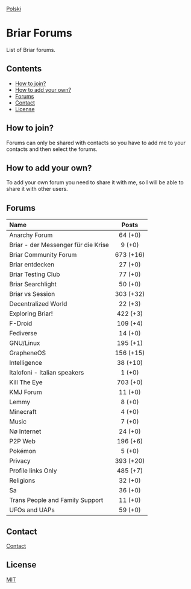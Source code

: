 [Polski](README.pl.md)

# Briar Forums

List of Briar forums.

## Contents

* [How to join?](#how-to-join)
* [How to add your own?](#how-to-add-your-own)
* [Forums](#forums)
* [Contact](#contact)
* [License](#license)

## How to join?

Forums can only be shared with contacts so you have to add me to your contacts and then select the forums.

## How to add your own?

To add your own forum you need to share it with me, so I will be able to share it with other users.

## Forums

| Name                                | Posts     |
| :---------------------------------- | :-------: |
| Anarchy Forum                       | 64 (+0)   |
| Briar - der Messenger für die Krise | 9 (+0)    |
| Briar Community Forum               | 673 (+16) |
| Briar entdecken                     | 27 (+0)   |
| Briar Testing Club                  | 77 (+0)   |
| Briar Searchlight                   | 50 (+0)   |
| Briar vs Session                    | 303 (+32) |
| Decentralized World                 | 22 (+3)   |
| Exploring Briar!                    | 422 (+3)  |
| F-Droid                             | 109 (+4)  |
| Fediverse                           | 14 (+0)   |
| GNU/Linux                           | 195 (+1)  |
| GrapheneOS                          | 156 (+15) |
| Intelligence                        | 38 (+10)  |
| Italofoni - Italian speakers        | 1 (+0)    |
| Kill The Eye                        | 703 (+0)  |
| KMJ Forum                           | 11 (+0)   |
| Lemmy                               | 8 (+0)    |
| Minecraft                           | 4 (+0)    |
| Music                               | 7 (+0)    |
| Nø Internet                         | 24 (+0)   |
| P2P Web                             | 196 (+6)  |
| Pokémon                             | 5 (+0)    |
| Privacy                             | 393 (+20) |
| Profile links Only                  | 485 (+7)  |
| Religions                           | 32 (+0)   |
| Sa                                  | 36 (+0)   |
| Trans People and Family Support     | 11 (+0)   |
| UFOs and UAPs                       | 59 (+0)   |

## Contact

[Contact](https://codeberg.org/PandaCoderPL/PandaCoderPL#contact)

## License

[MIT](LICENSE)
